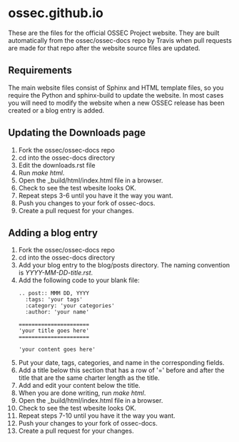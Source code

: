 # ossec.github.io

These are the files for the official OSSEC Project website. They are built automatically 
from the ossec/ossec-docs repo by Travis when pull requests are made for that repo 
after the website source files are updated.

## Requirements

The main website files consist of Sphinx and HTML template files, so you require 
the Python and sphinx-build to update the website. In most cases you will need to 
modify the website when a new OSSEC release has been created or a blog entry is 
added.

## Updating the Downloads page

1. Fork the ossec/ossec-docs repo
2. cd into the ossec-docs directory
3. Edit the downloads.rst file
4. Run *make html*.
5. Open the _build/html/index.html file in a browser.
6. Check to see the test wbesite looks OK.
7. Repeat steps 3-6 until you have it the way you want.
8. Push you changes to your fork of ossec-docs.
9. Create a pull request for your changes.

## Adding a blog entry

1. Fork the ossec/ossec-docs repo
2. cd into the ossec-docs directory
3. Add your blog entry to the blog/posts directory. The naming convention is *YYYY-MM-DD-title.rst*.
4. Add the following code to your blank file: 
    ```
    .. post:: MMM DD, YYYY
      :tags: 'your tags'
      :category: 'your categories'
      :author: 'your name'
      
   ======================
   'your title goes here'
   ======================
   
   'your content goes here'
    ```
5. Put your date, tags, categories, and name in the corresponding fields.
6. Add a title below this section that has a row of '=' before and after the title that are the same charter length as the title.
7. Add and edit your content below the title.
8. When you are done writing, run *make html*.
9. Open the _build/html/index.html file in a browser.
10. Check to see the test wbesite looks OK.
11. Repeat steps 7-10 until you have it the way you want.
12. Push your changes to your fork of ossec-docs.
13. Create a pull request for your changes.
